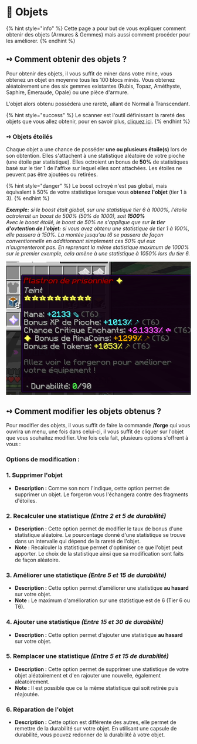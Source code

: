 # 🔮 Objets

{% hint style="info" %}
Cette page a pour but de vous expliquer comment obtenir des objets (Armures & Gemmes) mais aussi comment procéder pour les améliorer.
{% endhint %}

## **➺** Comment obtenir des objets ?

Pour obtenir des objets, il vous suffit de miner dans votre mine, vous obtenez un objet en moyenne tous les 100 blocs minés. Vous obtenez aléatoirement une des six gemmes existantes (Rubis, Topaz, Améthyste, Saphire, Émeraude, Opale) ou une pièce d'armure.

L'objet alors obtenu possédera une rareté, allant de Normal à Transcendant.

{% hint style="success" %}
Le scanner est l'outil définissant la rareté des objets que vous allez obtenir, pour en savoir plus, [cliquez ici](../tools/scanner.md).
{% endhint %}

### **➺** Objets étoilés

Chaque objet a une chance de posséder **une ou plusieurs étoile(s)** lors de son obtention. Elles s'attachent à une statistique aléatoire de votre pioche (une étoile par statistique). Elles octroient un bonus de **50%** de statistiques basé sur le tier 1 de l'affixe sur lequel elles sont attachées. Les étoiles ne peuvent pas être ajoutées ou retirées.

{% hint style="danger" %}
&#x20;Le boost octroyé n'est pas global, mais équivalent à 50% de votre statistique lorsque vous **obtenez l'objet** (tier 1 à 3).
{% endhint %}

_**Exemple:** si le boost était global, sur une statistique tier 6 à 1000%, l'étoile octroierait un boost de 500% (50% de 1000), soit **1500%**_\
_Avec le boost étoilé, le boost de 50% ne s'applique que sur **le tier d'ovtention de l'objet:** si vous avez obtenu une statistique de tier 1 à 100%, elle passera à 150%. La montée jusqu'au t6 se passera de façon conventionnelle en additionnant simplement ces 50% qui eux n'augmenteront pas. En reprenant la même statistique maximum de 1000% sur le premier exemple, cela amène à une statistique à 1050% lors du tier 6._

![img.png](../ressources/etoile.png)

## **➺** Comment modifier les objets obtenus ?

Pour modifier des objets, il vous suffit de faire la commande **/forge** qui vous ouvrira un menu, une fois dans celui-ci, il vous suffit de cliquer sur l'objet que vous souhaitez modifier. Une fois cela fait, plusieurs options s'offrent à vous :

### Options de modification :

### 1. Supprimer l'objet

* **Description :** Comme son nom l'indique, cette option permet de supprimer un objet. Le forgeron vous l'échangera contre des fragments d'étoiles.

### 2. Recalculer une statistique _(Entre 2 et 5 de durabilité)_

* **Description :** Cette option permet de modifier le taux de bonus d'une statistique aléatoire. Le pourcentage donné d'une statistique se trouve dans un intervalle qui dépend de la rareté de l'objet.
* **Note :** Recalculer la statistique permet d'optimiser ce que l'objet peut apporter. Le choix de la statistique ainsi que sa modification sont faits de façon aléatoire.

### 3. Améliorer une statistique _(Entre 5 et 15 de durabilité)_

* **Description :** Cette option permet d'améliorer une statistique **au hasard** sur votre objet.
* **Note :** Le maximum d'amélioration sur une statistique est de 6 (Tier 6 ou T6).

### 4. Ajouter une statistique _(Entre 15 et 30 de durabilité)_

* **Description :** Cette option permet d'ajouter une statistique **au hasard** sur votre objet.

### 5. Remplacer une statistique _(Entre 5 et 15 de durabilité)_

* **Description :** Cette option permet de supprimer une statistique de votre objet aléatoirement et d'en rajouter une nouvelle, également aléatoirement.
* **Note :** Il est possible que ce la même statistique qui soit retirée puis réajoutée.

### 6. Réparation de l'objet

* **Description :** Cette option est différente des autres, elle permet de remettre de la durabilité sur votre objet. En utilisant une capsule de durabilité, vous pouvez redonner de la durabilité à votre objet.
